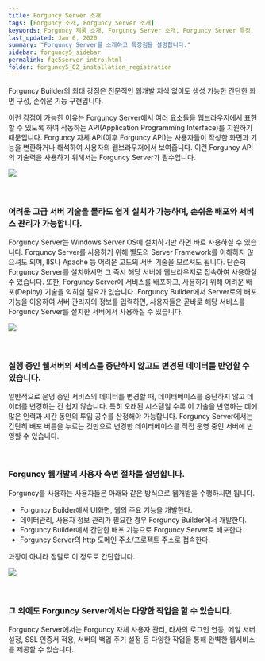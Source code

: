 ```yaml
---
title: Forguncy Server 소개
tags: [Forguncy 소개, Forguncy Server 소개]
keywords: Forguncy 제품 소개, Forguncy Server 소개, Forguncy Server 특징
last_updated: Jan 6, 2020
summary: "Forguncy Server를 소개하고 특장점을 설명합니다."
sidebar: forguncy5_sidebar
permalink: fgc5server_intro.html
folder: forguncy5_02_installation_registration
---
```


Forguncy Builder의 최대 강점은 전문적인 웹개발 지식 없이도 생성 가능한 간단한 화면 구성, 손쉬운 기능 구현입니다.

이런 강점이 가능한 이유는 Forguncy Server에서 여러 요소들을 웹브라우저에서 표현할 수 있도록 하여 작동하는 API(Application Programming Interface)를 지원하기 때문입니다. Forguncy 자체 API(이후 Forguncy API)는 사용자들이 작성한 화면과 기능을 변환하거나 해석하여 사용자의 웹브라우저에서 보여줍니다. 이런 Forguncy API의 기술력을 사용하기 위해서는 Forguncy Server가 필수입니다.

![]({{site.url}}/images/forguncy5/fgc_server01.png)
<br /><br /><br />

### 어려운 고급 서버 기술을 몰라도 쉽게 설치가 가능하며, 손쉬운 배포와 서비스 관리가 가능합니다.

Forguncy Server는 Windows Server OS에 설치하기만 하면 바로 사용하실 수 있습니다. Forguncy Server를 사용하기 위해 별도의 Server Framework를 이해하지 않으셔도 되며, IIS나 Apache 등 어려운 고도의 서버 기술을 모르셔도 됩니다. 단순히 Forguncy Server를 설치하시면 그 즉시 해당 서버에 웹브라우저로 접속하여 사용하실 수 있습니다. 또한, Forguncy Server에 서비스를 배포하고, 사용하기 위해 어려운 배포(Deploy) 기술을 익히실 필요가 없습니다. Forguncy Builder에서 Server로의 배포 기능을 이용하여 서버 관리자의 정보를 입력하면, 사용자들은 곧바로 해당 서비스를 Forguncy Server를 설치한 서버에서 사용하실 수 있습니다.

![]({{site.url}}/images/forguncy5/fgc_server02.png)
<br /><br /><br />

### 실행 중인 웹서버의 서비스를 중단하지 않고도 변경된 데이터를 반영할 수 있습니다.

일반적으로 운영 중인 서비스의 데이터를 변경할 때, 데이터베이스를 중단하지 않고 데이터를 변경하는 건 쉽지 않습니다. 특히 오래된 시스템일 수록 이 기술을 반영하는 데에 많은 인력과 시간 동안의 투입 공수를 산정해야 가능합니다. Forguncy Server에서는 간단히 배포 버튼을 누르는 것만으로 변경한 데이터베이스를 직접 운영 중인 서버에 반영할 수 있습니다.

<br />

### Forguncy 웹개발의 사용자 측면 절차를 설명합니다.

Forguncy를 사용하는 사용자들은 아래와 같은 방식으로 웹개발을 수행하시면 됩니다.

- Forguncy Builder에서 UI화면, 웹의 주요 기능을 개발한다.
- 데이터관리, 사용자 정보 관리가 필요한 경우 Forguncy Builder에서 개발한다.
- Forguncy Builder에서 간단한 배포 기능으로 Forguncy Server로 배포한다.
- Forguncy Server의 http 도메인 주소/프로젝트 주소로 접속한다.

과장이 아니라 정말로 이 정도로 간단합니다.

![]({{site.url}}/images/forguncy5/fgc_server03.png)
<br /><br /><br />

### 그 외에도 Forguncy Server에서는 다양한 작업을 할 수 있습니다.

Forguncy Server에서는 Forguncy 자체 사용자 관리, 타사의 로그인 연동, 메일 서버 설정, SSL 인증서 적용, 서버의 백업 주기 설정 등 다양한 작업을 통해 완벽한 웹서비스를 제공할 수 있습니다.
<br /><br /><br />
